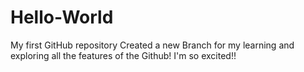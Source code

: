 # Hello-World
My first GitHub repository
Created a new Branch for my learning and exploring all the features of the Github!
I'm so excited!!
